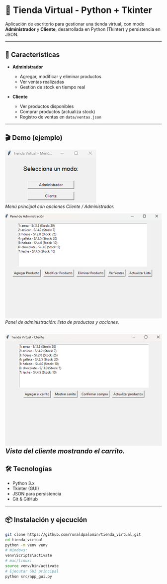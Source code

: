 # 🛒 Tienda Virtual - Python + Tkinter

Aplicación de escritorio para gestionar una tienda virtual, con modo **Administrador** y **Cliente**, desarrollada en Python (Tkinter) y persistencia en JSON.

---

## 🚀 Características

- **Administrador**
  - Agregar, modificar y eliminar productos
  - Ver ventas realizadas
  - Gestión de stock en tiempo real

- **Cliente**
  - Ver productos disponibles
  - Comprar productos (actualiza stock)
  - Registro de ventas en `data/ventas.json`

---

## 🎬 Demo (ejemplo)

![Menú principal](screenshots/menu.png)  
*Menú principal con opciones Cliente / Administrador.*

![Panel Admin](screenshots/admin_panel.png)  
*Panel de administración: lista de productos y acciones.*

![Cliente - carrito](screenshots/cliente_carrito.png)  
*Vista del cliente mostrando el carrito.*
---

## 🛠 Tecnologías

- Python 3.x  
- Tkinter (GUI)  
- JSON para persistencia  
- Git & GitHub

---

## 📦 Instalación y ejecución

```bash
git clone https://github.com/ronaldpalomin/tienda_virtual.git
cd tienda_virtual
python -m venv venv
# Windows:
venv\Scripts\activate
# mac/linux:
source venv/bin/activate
# Ejecutar GUI principal
python src/app_gui.py
